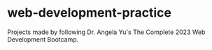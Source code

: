 # web-development-practice

Projects made by following Dr. Angela Yu's The Complete 2023 Web Development Bootcamp.
